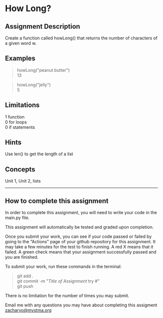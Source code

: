 # **How Long?**  

## **Assignment Description**  
Create a function called howLong() that returns the number of characters of a given word w.

## **Examples**  
>howLong("peanut butter")  
13  

>howLong("jelly")  
5  

## **Limitations**  
1 function  
0 for loops  
0 if statements  

## **Hints**  
Use len() to get the length of a list  

## **Concepts**  
Unit 1, Unit 2, lists  

---

## **How to complete this assignment**
In order to complete this assignment, you will need to write your code in the main.py file.

This assignment will automatically be tested and graded upon completion.

Once you submit your work, you can see if your code passed or failed by going to the "Actions" page of your github repository for this assignment. It may take a few minutes for the test to finish running. A red X means that it failed. A green check means that your assignment successfully passed and you are finished.

To submit your work, run these commands in the terminal: 
>git add .  
git commit -m "*Title of Assignment* try #"  
git push  

There is no limitation for the number of times you may submit.

Email me with any questions you may have about completing this assigment  
zacharyo@mystma.org
